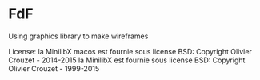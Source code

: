 # FdF
Using graphics library to make wireframes

License: la MinilibX macos est fournie sous license BSD: Copyright Olivier Crouzet - 2014-2015
         la MinilibX est fournie sous license BSD:  Copyright Olivier Crouzet - 1999-2015
